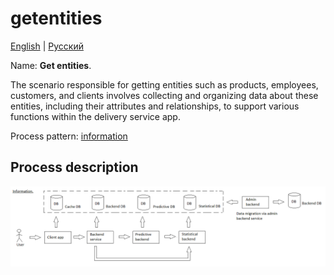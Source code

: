 # getentities

[English](getentities.md) | [Русский](getentities.ru.md)

Name: **Get entities**.

The scenario responsible for getting entities such as products, employees, customers, and clients involves collecting and organizing data about these entities, including their attributes and relationships, to support various functions within the delivery service app.

Process pattern: [information](../../processpatterns/information.md)

## Process description

![information_overall](../../img/processpatterns/information_overall.png)

